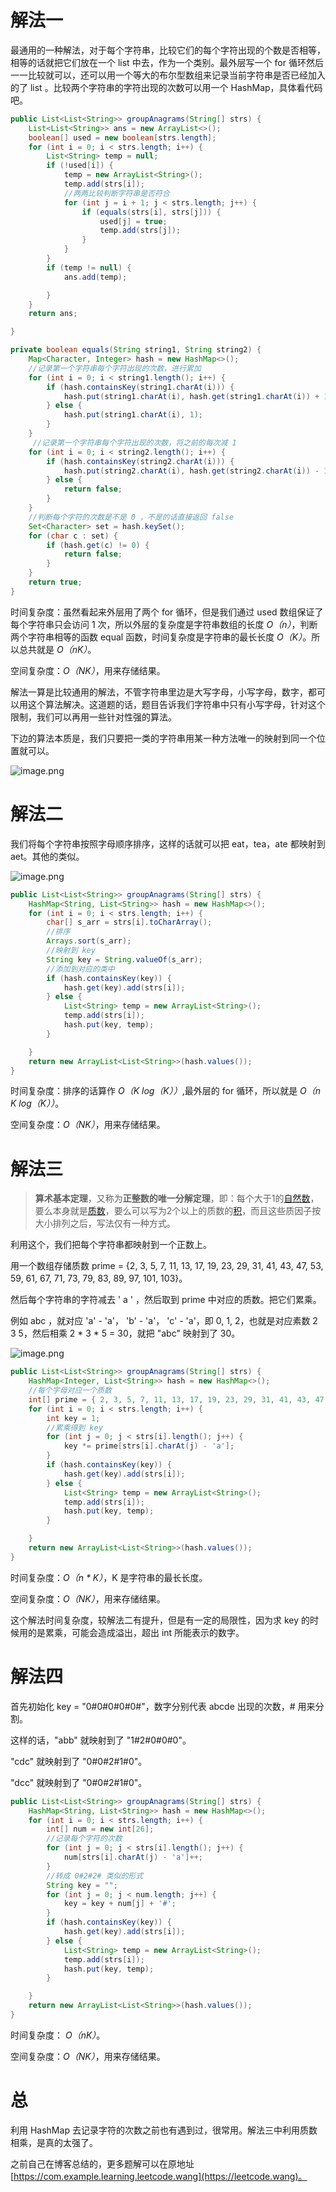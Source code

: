 # 解法一

最通用的一种解法，对于每个字符串，比较它们的每个字符出现的个数是否相等，相等的话就把它们放在一个 list 中去，作为一个类别。最外层写一个 for 循环然后一一比较就可以，还可以用一个等大的布尔型数组来记录当前字符串是否已经加入的了 list 。比较两个字符串的字符出现的次数可以用一个 HashMap，具体看代码吧。

``` java [-Java] 
public List<List<String>> groupAnagrams(String[] strs) {
    List<List<String>> ans = new ArrayList<>();
    boolean[] used = new boolean[strs.length];
    for (int i = 0; i < strs.length; i++) {
        List<String> temp = null;
        if (!used[i]) {
            temp = new ArrayList<String>();
            temp.add(strs[i]);
            //两两比较判断字符串是否符合
            for (int j = i + 1; j < strs.length; j++) {
                if (equals(strs[i], strs[j])) {
                    used[j] = true;
                    temp.add(strs[j]);
                }
            }
        }
        if (temp != null) {
            ans.add(temp);

        }
    }
    return ans;

}

private boolean equals(String string1, String string2) {
    Map<Character, Integer> hash = new HashMap<>();
    //记录第一个字符串每个字符出现的次数，进行累加
    for (int i = 0; i < string1.length(); i++) {
        if (hash.containsKey(string1.charAt(i))) {
            hash.put(string1.charAt(i), hash.get(string1.charAt(i)) + 1);
        } else {
            hash.put(string1.charAt(i), 1);
        }
    }
     //记录第一个字符串每个字符出现的次数，将之前的每次减 1
    for (int i = 0; i < string2.length(); i++) {
        if (hash.containsKey(string2.charAt(i))) {
            hash.put(string2.charAt(i), hash.get(string2.charAt(i)) - 1);
        } else {
            return false;
        }
    }
    //判断每个字符的次数是不是 0 ，不是的话直接返回 false
    Set<Character> set = hash.keySet();
    for (char c : set) {
        if (hash.get(c) != 0) {
            return false;
        }
    }
    return true;
}
```

时间复杂度：虽然看起来外层用了两个 for 循环，但是我们通过 used 数组保证了每个字符串只会访问 1 次，所以外层的复杂度是字符串数组的长度 *O（n）*，判断两个字符串相等的函数 equal 函数，时间复杂度是字符串的最长长度 *O（K）*。所以总共就是 *O（nK）*。

空间复杂度：*O（NK）*，用来存储结果。

解法一算是比较通用的解法，不管字符串里边是大写字母，小写字母，数字，都可以用这个算法解决。这道题的话，题目告诉我们字符串中只有小写字母，针对这个限制，我们可以再用一些针对性强的算法。

下边的算法本质是，我们只要把一类的字符串用某一种方法唯一的映射到同一个位置就可以。

![image.png](https://pic.leetcode-cn.com/4d478d05006a7cc8b349d7f25cc1c7ee4834439b6c12f841d8ab9a66299e17ed-image.png)

# 解法二

我们将每个字符串按照字母顺序排序，这样的话就可以把 eat，tea，ate 都映射到 aet。其他的类似。

![image.png](https://pic.leetcode-cn.com/3bb3a05fd55233986f514509a6d707441d90fbc76a0c15b9ec0aba97aa656518-image.png)

```java [-Java] 
public List<List<String>> groupAnagrams(String[] strs) {
    HashMap<String, List<String>> hash = new HashMap<>();
    for (int i = 0; i < strs.length; i++) {
        char[] s_arr = strs[i].toCharArray();
        //排序
        Arrays.sort(s_arr);
        //映射到 key
        String key = String.valueOf(s_arr); 
        //添加到对应的类中
        if (hash.containsKey(key)) {
            hash.get(key).add(strs[i]);
        } else {
            List<String> temp = new ArrayList<String>();
            temp.add(strs[i]);
            hash.put(key, temp);
        }

    }
    return new ArrayList<List<String>>(hash.values()); 
}
```

时间复杂度：排序的话算作 *O（K log（K））*,最外层的 for 循环，所以就是 *O（n K log（K））*。

空间复杂度：*O（NK）*，用来存储结果。

# 解法三


> **算术基本定理**，又称为**正整数的唯一分解定理**，即：每个大于1的[自然数](https://zh.wikipedia.org/wiki/%E8%87%AA%E7%84%B6%E6%95%B0)，要么本身就是[质数](https://zh.wikipedia.org/wiki/%E8%B4%A8%E6%95%B0)，要么可以写为2个以上的质数的[积](https://zh.wikipedia.org/wiki/%E7%A7%AF)，而且这些质因子按大小排列之后，写法仅有一种方式。

利用这个，我们把每个字符串都映射到一个正数上。

用一个数组存储质数 prime = {2, 3, 5, 7, 11, 13, 17, 19, 23, 29, 31, 41, 43, 47, 53, 59, 61, 67, 71, 73, 79, 83, 89, 97, 101, 103}。

然后每个字符串的字符减去 ' a ' ，然后取到 prime 中对应的质数。把它们累乘。

例如 abc ，就对应 'a' - 'a'， 'b' - 'a'， 'c' - 'a'，即 0, 1, 2，也就是对应素数 2 3 5，然后相乘 2 * 3 * 5 = 30，就把 "abc" 映射到了 30。

![image.png](https://pic.leetcode-cn.com/fa985167129613c3ae11590051221ad02368d6679e59fe5f07d2cce73bde222b-image.png)

```java [-Java] 
public List<List<String>> groupAnagrams(String[] strs) {
    HashMap<Integer, List<String>> hash = new HashMap<>();
    //每个字母对应一个质数
    int[] prime = { 2, 3, 5, 7, 11, 13, 17, 19, 23, 29, 31, 41, 43, 47, 53, 59, 61, 67, 71, 73, 79, 83, 89, 97, 101, 103 };
    for (int i = 0; i < strs.length; i++) {
        int key = 1;
        //累乘得到 key
        for (int j = 0; j < strs[i].length(); j++) {
            key *= prime[strs[i].charAt(j) - 'a'];
        } 
        if (hash.containsKey(key)) {
            hash.get(key).add(strs[i]);
        } else {
            List<String> temp = new ArrayList<String>();
            temp.add(strs[i]);
            hash.put(key, temp);
        }

    }
    return new ArrayList<List<String>>(hash.values());
}

```

时间复杂度：*O（n * K）*，K 是字符串的最长长度。

空间复杂度：*O（NK）*，用来存储结果。

这个解法时间复杂度，较解法二有提升，但是有一定的局限性，因为求 key 的时候用的是累乘，可能会造成溢出，超出 int 所能表示的数字。

# 解法四

首先初始化 key = "0#0#0#0#0#"，数字分别代表 abcde 出现的次数，# 用来分割。

这样的话，"abb" 就映射到了  "1#2#0#0#0"。

"cdc" 就映射到了 "0#0#2#1#0"。

"dcc" 就映射到了 "0#0#2#1#0"。

```java [-Java] 
public List<List<String>> groupAnagrams(String[] strs) {
    HashMap<String, List<String>> hash = new HashMap<>();
    for (int i = 0; i < strs.length; i++) {
        int[] num = new int[26];
        //记录每个字符的次数
        for (int j = 0; j < strs[i].length(); j++) {
            num[strs[i].charAt(j) - 'a']++;
        }
        //转成 0#2#2# 类似的形式
        String key = "";
        for (int j = 0; j < num.length; j++) {
            key = key + num[j] + '#';
        }
        if (hash.containsKey(key)) {
            hash.get(key).add(strs[i]);
        } else {
            List<String> temp = new ArrayList<String>();
            temp.add(strs[i]);
            hash.put(key, temp);
        }

    }
    return new ArrayList<List<String>>(hash.values());
}
```

时间复杂度： *O（nK）*。

空间复杂度：*O（NK）*，用来存储结果。

# 总

利用 HashMap 去记录字符的次数之前也有遇到过，很常用。解法三中利用质数相乘，是真的太强了。


之前自己在博客总结的，更多题解可以在原地址 [https://com.example.learning.leetcode.wang](https://leetcode.wang)。